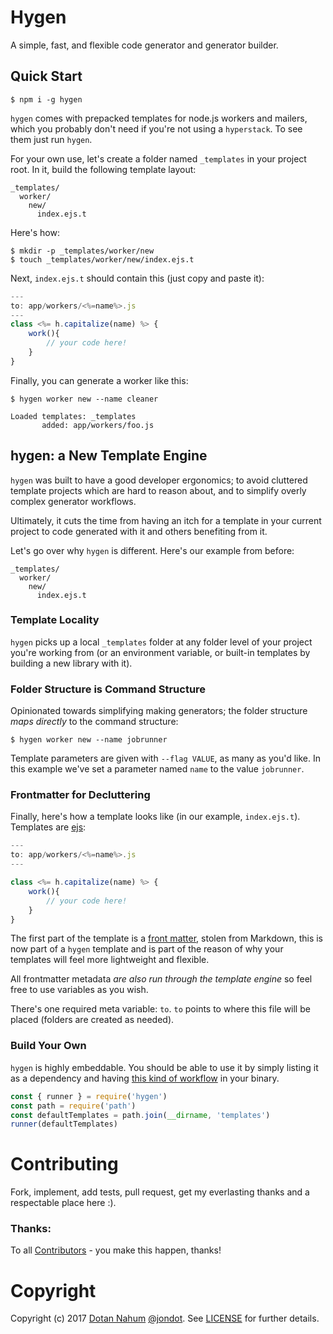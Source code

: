 # Hygen

A simple, fast, and flexible code generator and generator builder.


## Quick Start

```
$ npm i -g hygen
```
`hygen` comes with prepacked templates for node.js workers and mailers, which you probably don't
need if you're not using a `hyperstack`. To see them just run `hygen`.

For your own use, let's create a folder named `_templates` in your project root. In it, build the following template layout:

```
_templates/
  worker/
    new/
      index.ejs.t
```

Here's how:

```
$ mkdir -p _templates/worker/new
$ touch _templates/worker/new/index.ejs.t
```

Next, `index.ejs.t` should contain this (just copy and paste it):

```javascript
---
to: app/workers/<%=name%>.js
---
class <%= h.capitalize(name) %> {
    work(){
        // your code here!
    }
}
```

Finally, you can generate a worker like this:

```
$ hygen worker new --name cleaner

Loaded templates: _templates
       added: app/workers/foo.js
```


## hygen: a New Template Engine

`hygen` was built to have a good developer ergonomics; to avoid
cluttered template projects which are hard to reason about, and
to simplify overly complex generator workflows. 


Ultimately, it cuts the time from having an itch for a template in your current
project to code generated with it and others benefiting from it. 

Let's go over why `hygen` is different. Here's our example from before:

```
_templates/
  worker/
    new/
      index.ejs.t
```

### Template Locality

`hygen` picks up a local `_templates` folder
at any folder level of your project you're working from (or an environment variable, or built-in
templates by building a new library with it).


### Folder Structure is Command Structure

Opinionated towards simplifying making generators; the folder structure _maps directly_ to the command structure:


```
$ hygen worker new --name jobrunner
```

Template parameters are given with `--flag VALUE`, as many as you'd like. In this example we've set a parameter named `name` to the value `jobrunner`.

### Frontmatter for Decluttering

Finally, here's how a template looks like (in our example, `index.ejs.t`). Templates are [ejs](https://github.com/tj/ejs):

```javascript
---
to: app/workers/<%=name%>.js
---

class <%= h.capitalize(name) %> {
    work(){
        // your code here!
    }
}
```

The first part of the template is a [front matter](https://jekyllrb.com/docs/frontmatter/), stolen from Markdown, this is now part of a `hygen` template and is part of the reason of why your templates will feel more lightweight and flexible. 

All frontmatter metadata _are also run through the template engine_ so feel free to use variables as you wish.

There's one required meta variable: `to`. 
`to` points to where this file will be placed (folders are created as needed).

### Build Your Own

`hygen` is highly embeddable. You should be able to use it by simply listing it
as a dependency and having [this kind of workflow](src/index.js) in your binary.

```javascript
const { runner } = require('hygen')
const path = require('path')
const defaultTemplates = path.join(__dirname, 'templates')
runner(defaultTemplates)
```
# Contributing

Fork, implement, add tests, pull request, get my everlasting thanks and a respectable place here :).


### Thanks:

To all [Contributors](https://github.com/jondot/hygen/graphs/contributors) - you make this happen, thanks!


# Copyright

Copyright (c) 2017 [Dotan Nahum](http://gplus.to/dotan) [@jondot](http://twitter.com/jondot). See [LICENSE](LICENSE.txt) for further details.
